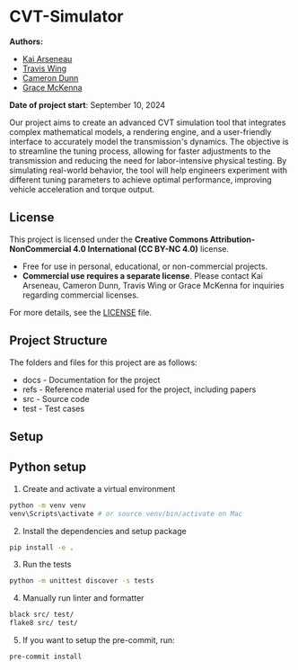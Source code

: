 # CVT-Simulator

**Authors:**
- [Kai Arseneau](https://github.com/gr812b)
- [Travis Wing](https://github.com/t-wing11)
- [Cameron Dunn](https://github.com/camdnnn)
- [Grace McKenna](https://github.com/gr4cem)

**Date of project start**: September 10, 2024

Our project aims to create an advanced CVT simulation tool that integrates complex mathematical models, a rendering engine, and a user-friendly interface to accurately model the transmission's dynamics. The objective is to streamline the tuning process, allowing for faster adjustments to the transmission and reducing the need for labor-intensive physical testing. By simulating real-world behavior, the tool will help engineers experiment with different tuning parameters to achieve optimal performance, improving vehicle acceleration and torque output.

## License

This project is licensed under the **Creative Commons Attribution-NonCommercial 4.0 International (CC BY-NC 4.0)** license.

- Free for use in personal, educational, or non-commercial projects.
- **Commercial use requires a separate license**. Please contact Kai Arseneau, Cameron Dunn, Travis Wing or Grace McKenna for inquiries regarding commercial licenses.

For more details, see the [LICENSE](./LICENSE) file.

## Project Structure
The folders and files for this project are as follows:

- docs - Documentation for the project
- refs - Reference material used for the project, including papers
- src - Source code
- test - Test cases

## Setup

## Python setup

1. Create and activate a virtual environment
```bash
python -m venv venv
venv\Scripts\activate # or source venv/bin/activate on Mac
```
2. Install the dependencies and setup package
```bash
pip install -e .
```
3. Run the tests
```bash
python -m unittest discover -s tests
```
4. Manually run linter and formatter
```bash
black src/ test/
flake8 src/ test/
```
5. If you want to setup the pre-commit, run:
```bash
pre-commit install
```
